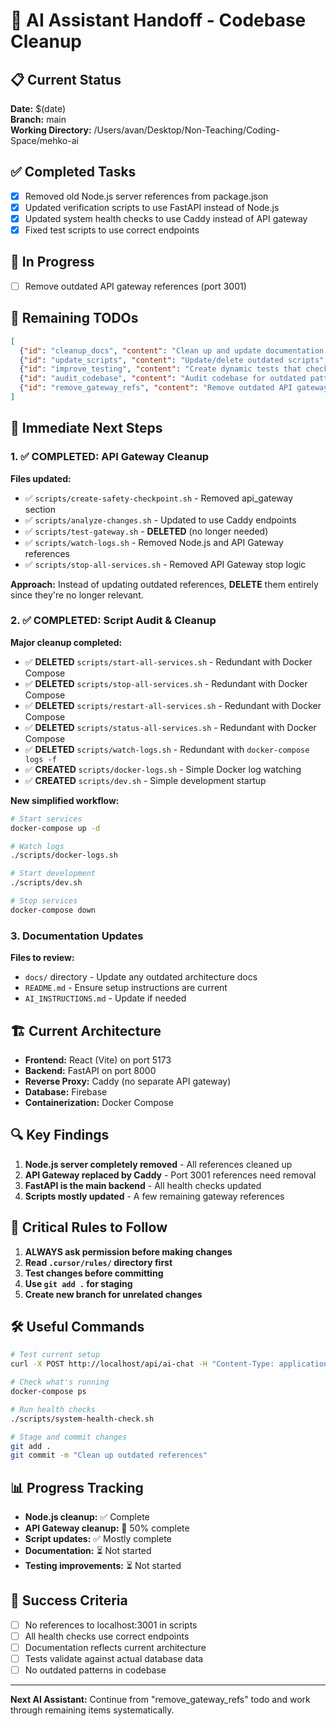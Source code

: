 # 🤖 AI Assistant Handoff - Codebase Cleanup

## 📋 Current Status
**Date:** $(date)  
**Branch:** main  
**Working Directory:** /Users/avan/Desktop/Non-Teaching/Coding-Space/mehko-ai

## ✅ Completed Tasks
- [x] Removed old Node.js server references from package.json
- [x] Updated verification scripts to use FastAPI instead of Node.js
- [x] Updated system health checks to use Caddy instead of API gateway
- [x] Fixed test scripts to use correct endpoints

## 🔄 In Progress
- [ ] Remove outdated API gateway references (port 3001)

## 📝 Remaining TODOs
```json
[
  {"id": "cleanup_docs", "content": "Clean up and update documentation files", "status": "pending"},
  {"id": "update_scripts", "content": "Update/delete outdated scripts", "status": "pending"},
  {"id": "improve_testing", "content": "Create dynamic tests that check against actual database data", "status": "pending"},
  {"id": "audit_codebase", "content": "Audit codebase for outdated patterns and references", "status": "pending"},
  {"id": "remove_gateway_refs", "content": "Remove outdated API gateway references (port 3001)", "status": "in_progress"}
]
```

## 🎯 Immediate Next Steps

### 1. ✅ COMPLETED: API Gateway Cleanup
**Files updated:**
- ✅ `scripts/create-safety-checkpoint.sh` - Removed api_gateway section
- ✅ `scripts/analyze-changes.sh` - Updated to use Caddy endpoints  
- ✅ `scripts/test-gateway.sh` - **DELETED** (no longer needed)
- ✅ `scripts/watch-logs.sh` - Removed Node.js and API Gateway references
- ✅ `scripts/stop-all-services.sh` - Removed API Gateway stop logic

**Approach:** Instead of updating outdated references, **DELETE** them entirely since they're no longer relevant.

### 2. ✅ COMPLETED: Script Audit & Cleanup
**Major cleanup completed:**
- ✅ **DELETED** `scripts/start-all-services.sh` - Redundant with Docker Compose
- ✅ **DELETED** `scripts/stop-all-services.sh` - Redundant with Docker Compose  
- ✅ **DELETED** `scripts/restart-all-services.sh` - Redundant with Docker Compose
- ✅ **DELETED** `scripts/status-all-services.sh` - Redundant with Docker Compose
- ✅ **DELETED** `scripts/watch-logs.sh` - Redundant with `docker-compose logs -f`
- ✅ **CREATED** `scripts/docker-logs.sh` - Simple Docker log watching
- ✅ **CREATED** `scripts/dev.sh` - Simple development startup

**New simplified workflow:**
```bash
# Start services
docker-compose up -d

# Watch logs  
./scripts/docker-logs.sh

# Start development
./scripts/dev.sh

# Stop services
docker-compose down
```

### 3. Documentation Updates
**Files to review:**
- `docs/` directory - Update any outdated architecture docs
- `README.md` - Ensure setup instructions are current
- `AI_INSTRUCTIONS.md` - Update if needed

## 🏗️ Current Architecture
- **Frontend:** React (Vite) on port 5173
- **Backend:** FastAPI on port 8000
- **Reverse Proxy:** Caddy (no separate API gateway)
- **Database:** Firebase
- **Containerization:** Docker Compose

## 🔍 Key Findings
1. **Node.js server completely removed** - All references cleaned up
2. **API Gateway replaced by Caddy** - Port 3001 references need removal
3. **FastAPI is the main backend** - All health checks updated
4. **Scripts mostly updated** - A few remaining gateway references

## 🚨 Critical Rules to Follow
1. **ALWAYS ask permission before making changes**
2. **Read `.cursor/rules/` directory first**
3. **Test changes before committing**
4. **Use `git add .` for staging**
5. **Create new branch for unrelated changes**

## 🛠️ Useful Commands
```bash
# Test current setup
curl -X POST http://localhost/api/ai-chat -H "Content-Type: application/json" -d '{"messages":[{"role":"user","content":"test"}],"applicationId":"alameda_county_mehko"}'

# Check what's running
docker-compose ps

# Run health checks
./scripts/system-health-check.sh

# Stage and commit changes
git add .
git commit -m "Clean up outdated references"
```

## 📊 Progress Tracking
- **Node.js cleanup:** ✅ Complete
- **API Gateway cleanup:** 🔄 50% complete
- **Script updates:** ✅ Mostly complete
- **Documentation:** ⏳ Not started
- **Testing improvements:** ⏳ Not started

## 🎯 Success Criteria
- [ ] No references to localhost:3001 in scripts
- [ ] All health checks use correct endpoints
- [ ] Documentation reflects current architecture
- [ ] Tests validate against actual database data
- [ ] No outdated patterns in codebase

---
**Next AI Assistant:** Continue from "remove_gateway_refs" todo and work through remaining items systematically.
